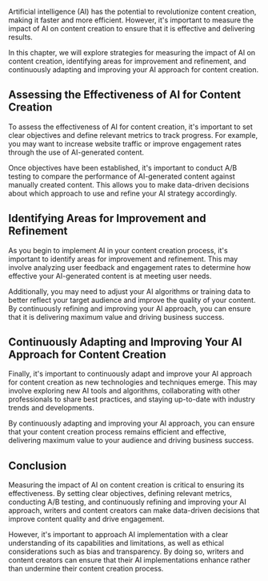 

Artificial intelligence (AI) has the potential to revolutionize content creation, making it faster and more efficient. However, it's important to measure the impact of AI on content creation to ensure that it is effective and delivering results.

In this chapter, we will explore strategies for measuring the impact of AI on content creation, identifying areas for improvement and refinement, and continuously adapting and improving your AI approach for content creation.

Assessing the Effectiveness of AI for Content Creation
------------------------------------------------------

To assess the effectiveness of AI for content creation, it's important to set clear objectives and define relevant metrics to track progress. For example, you may want to increase website traffic or improve engagement rates through the use of AI-generated content.

Once objectives have been established, it's important to conduct A/B testing to compare the performance of AI-generated content against manually created content. This allows you to make data-driven decisions about which approach to use and refine your AI strategy accordingly.

Identifying Areas for Improvement and Refinement
------------------------------------------------

As you begin to implement AI in your content creation process, it's important to identify areas for improvement and refinement. This may involve analyzing user feedback and engagement rates to determine how effective your AI-generated content is at meeting user needs.

Additionally, you may need to adjust your AI algorithms or training data to better reflect your target audience and improve the quality of your content. By continuously refining and improving your AI approach, you can ensure that it is delivering maximum value and driving business success.

Continuously Adapting and Improving Your AI Approach for Content Creation
-------------------------------------------------------------------------

Finally, it's important to continuously adapt and improve your AI approach for content creation as new technologies and techniques emerge. This may involve exploring new AI tools and algorithms, collaborating with other professionals to share best practices, and staying up-to-date with industry trends and developments.

By continuously adapting and improving your AI approach, you can ensure that your content creation process remains efficient and effective, delivering maximum value to your audience and driving business success.

Conclusion
----------

Measuring the impact of AI on content creation is critical to ensuring its effectiveness. By setting clear objectives, defining relevant metrics, conducting A/B testing, and continuously refining and improving your AI approach, writers and content creators can make data-driven decisions that improve content quality and drive engagement.

However, it's important to approach AI implementation with a clear understanding of its capabilities and limitations, as well as ethical considerations such as bias and transparency. By doing so, writers and content creators can ensure that their AI implementations enhance rather than undermine their content creation process.
